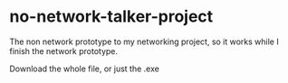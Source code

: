 # no-network-talker-project


The non network prototype to my networking project, so it works while I finish the network prototype.


Download the whole file, or just the .exe
